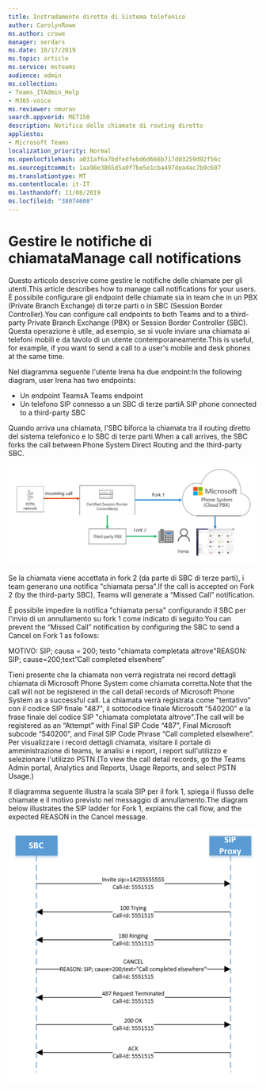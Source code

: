 ```yaml
---
title: Instradamento diretto di Sistema telefonico
author: CarolynRowe
ms.author: crowe
manager: serdars
ms.date: 10/17/2019
ms.topic: article
ms.service: msteams
audience: admin
ms.collection:
- Teams_ITAdmin_Help
- M365-voice
ms.reviewer: nmurav
search.appverid: MET150
description: Notifica delle chiamate di routing diretto
appliesto:
- Microsoft Teams
localization_priority: Normal
ms.openlocfilehash: a031af6a7bdfedfebd6d666b717d03259d92f56c
ms.sourcegitcommit: 1aa98e3865d5a0f7be5e1cba497dea4ac7b9c607
ms.translationtype: MT
ms.contentlocale: it-IT
ms.lasthandoff: 11/08/2019
ms.locfileid: "38074608"
---
```

# <a name="manage-call-notifications"></a><span data-ttu-id="ff323-103">Gestire le notifiche di chiamata</span><span class="sxs-lookup"><span data-stu-id="ff323-103">Manage call notifications</span></span>

<span data-ttu-id="ff323-104">Questo articolo descrive come gestire le notifiche delle chiamate per gli utenti.</span><span class="sxs-lookup"><span data-stu-id="ff323-104">This article describes how to manage call notifications for your users.</span></span> <span data-ttu-id="ff323-105">È possibile configurare gli endpoint delle chiamate sia in team che in un PBX (Private Branch Exchange) di terze parti o in SBC (Session Border Controller).</span><span class="sxs-lookup"><span data-stu-id="ff323-105">You can configure call endpoints to both Teams and to a third-party Private Branch Exchange (PBX) or Session Border Controller (SBC).</span></span>  <span data-ttu-id="ff323-106">Questa operazione è utile, ad esempio, se si vuole inviare una chiamata ai telefoni mobili e da tavolo di un utente contemporaneamente.</span><span class="sxs-lookup"><span data-stu-id="ff323-106">This is useful, for example, if you want to send a call to a user's mobile and desk phones at the same time.</span></span>   

<span data-ttu-id="ff323-107">Nel diagramma seguente l'utente Irena ha due endpoint:</span><span class="sxs-lookup"><span data-stu-id="ff323-107">In the following diagram, user Irena has two endpoints:</span></span>

- <span data-ttu-id="ff323-108">Un endpoint Teams</span><span class="sxs-lookup"><span data-stu-id="ff323-108">A Teams endpoint</span></span>
- <span data-ttu-id="ff323-109">Un telefono SIP connesso a un SBC di terze parti</span><span class="sxs-lookup"><span data-stu-id="ff323-109">A SIP phone connected to a third-party SBC</span></span>

<span data-ttu-id="ff323-110">Quando arriva una chiamata, l'SBC biforca la chiamata tra il routing diretto del sistema telefonico e lo SBC di terze parti.</span><span class="sxs-lookup"><span data-stu-id="ff323-110">When a call arrives, the SBC forks the call between Phone System Direct Routing and the third-party SBC.</span></span>


![Diagramma che Mostra gli endpoint di Team biforcati](media/direct-routing-call-notification-1.png)

<span data-ttu-id="ff323-112">Se la chiamata viene accettata in fork 2 (da parte di SBC di terze parti), i team generano una notifica "chiamata persa".</span><span class="sxs-lookup"><span data-stu-id="ff323-112">If the call is accepted on Fork 2 (by the third-party SBC), Teams will generate a “Missed Call” notification.</span></span>  

<span data-ttu-id="ff323-113">È possibile impedire la notifica "chiamata persa" configurando il SBC per l'invio di un annullamento su fork 1 come indicato di seguito:</span><span class="sxs-lookup"><span data-stu-id="ff323-113">You can prevent the “Missed Call” notification by configuring the SBC to send a Cancel on Fork 1 as follows:</span></span>

<span data-ttu-id="ff323-114">MOTIVO: SIP; causa = 200; testo "chiamata completata altrove"</span><span class="sxs-lookup"><span data-stu-id="ff323-114">REASON: SIP; cause=200;text”Call completed elsewhere”</span></span> 

<span data-ttu-id="ff323-115">Tieni presente che la chiamata non verrà registrata nei record dettagli chiamata di Microsoft Phone System come chiamata corretta.</span><span class="sxs-lookup"><span data-stu-id="ff323-115">Note that the call will not be registered in the call detail records of Microsoft Phone System as a successful call.</span></span> <span data-ttu-id="ff323-116">La chiamata verrà registrata come "tentativo" con il codice SIP finale "487", il sottocodice finale Microsoft "540200" e la frase finale del codice SIP "chiamata completata altrove".</span><span class="sxs-lookup"><span data-stu-id="ff323-116">The call will be registered as an “Attempt” with Final SIP Code “487”, Final Microsoft subcode “540200”, and Final SIP Code Phrase “Call completed elsewhere”.</span></span>   <span data-ttu-id="ff323-117">Per visualizzare i record dettagli chiamata, visitare il portale di amministrazione di teams, le analisi e i report, i report sull'utilizzo e selezionare l'utilizzo PSTN.</span><span class="sxs-lookup"><span data-stu-id="ff323-117">(To view the call detail records, go the Teams Admin portal, Analytics and Reports, Usage Reports, and select PSTN Usage.)</span></span>


<span data-ttu-id="ff323-118">Il diagramma seguente illustra la scala SIP per il fork 1, spiega il flusso delle chiamate e il motivo previsto nel messaggio di annullamento.</span><span class="sxs-lookup"><span data-stu-id="ff323-118">The diagram below illustrates the SIP ladder for Fork 1, explains the call flow, and the expected REASON in the Cancel message.</span></span> 

![Diagramma che Mostra gli endpoint di Team biforcati](media/direct-routing-call-notification-2.png)
